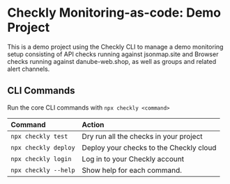 # Checkly Monitoring-as-code: Demo Project

This is a demo project using the Checkly CLI to manage a demo monitoring setup consisting of API checks running against jsonmap.site and Browser checks running against danube-web.shop, as well as groups and related alert channels.

## CLI Commands

Run the core CLI commands with `npx checkly <command>` 

| Command              | Action                                           |
|:---------------------|:-------------------------------------------------|
| `npx checkly test`   | Dry run all the checks in your project           |
| `npx checkly deploy` | Deploy your checks to the Checkly cloud          |
| `npx checkly login`  | Log in to your Checkly account                   |
| `npx checkly --help` | Show help for each command.                      |
